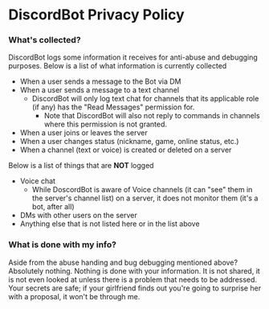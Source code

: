 # DiscordBot Privacy Policy

### What's collected?
DiscordBot logs some information it receives for anti-abuse and debugging purposes. Below is a list of what information is currently collected

* When a user sends a message to the Bot via DM
* When a user sends a message to a text channel
  * DiscordBot will only log text chat for channels that its applicable role (if any) has the "Read Messages" permission for.
    * Note that DiscordBot will also not reply to commands in channels where this permission is not granted.
* When a user joins or leaves the server
* When a user changes status (nickname, game, online status, etc.)
* When a channel (text or voice) is created or deleted on a server

Below is a list of things that are **NOT** logged

* Voice chat
  * While DoscordBot is aware of Voice channels (it can "see" them in the server's channel list) on a server, it does not monitor them (it's a bot, after all)
* DMs with other users on the server
* Anything else that is not listed here or in the list above

### What is done with my info?
Aside from the abuse handing and bug debugging mentioned above? Absolutely nothing. Nothing is done with your information. It is not shared, it is not even looked at unless there is a problem that needs to be addressed. Your secrets are safe; if your girlfriend finds out you're going to surprise her with a proposal, it won't be through me.